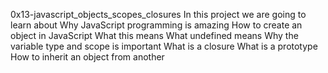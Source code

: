0x13-javascript_objects_scopes_closures In this project we are going to learn about Why JavaScript programming is amazing
How to create an object in JavaScript
What this means
What undefined means
Why the variable type and scope is important
What is a closure
What is a prototype
How to inherit an object from another
